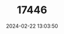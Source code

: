 ---
title: "17446"
category: "Placostylus hongii"
draft: false
date: 2024-02-22 13:03:50
languages:
  English: ["New Zealand Flax Snail", "Pupuharakeke Or Flax Snail"]
---